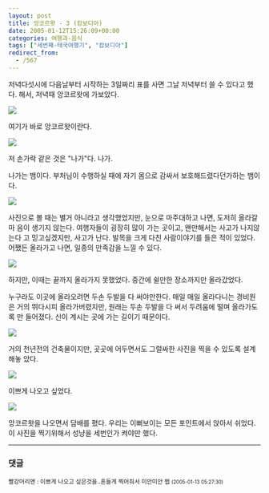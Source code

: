 ```yaml
---
layout: post
title: 앙코르왓 - 3 (캄보디아)
date: 2005-01-12T15:26:09+00:00
categories: 여행과-음식
tags: ["세번째-태국여행기", "캄보디아"]
redirect_from:
  - /567
---
```


저녁다섯시에 다음날부터 시작하는 3일짜리 표를 사면 그날 저녁부터 쓸 수 있다고 했다. 해서, 저녁때 앙코르왓에 가보았다.

![ ](/assets/media/uploads_2005_01_IMG_1054.jpg)

여기가 바로 앙코르왓이란다.

![ ](/assets/media/uploads_2005_01_IMG_1058.jpg)

저 손가락 같은 것은 "나가"다. 나가.

나가는 뱀이다. 부처님이 수행하실 때에 자기 몸으로 감싸서 보호해드렸다던가하는 뱀이다.

![ ](/assets/media/uploads_2005_01_IMG_1066.jpg)

사진으로 볼 때는 별거 아니라고 생각했었지만, 눈으로 마주대하고 나면, 도저히 올라갈 마 음이 생기지 않는다. 여행자들이 굉장히 많이 가는 곳이고, 왠만해서는 사고가 나지않는다 고 믿고싶겠지만, 사고가 난다. 발목을 크게 다친 사람이야기를 들은 적이 있었다. 어쨌든 올라가고 나면, 일종의 만족감을 느낄 수 있다.

![ ](/assets/media/uploads_2005_01_IMG_1072.jpg)

하지만, 이때는 끝까지 올라가지 못했었다. 중간에 쉴만한 장소까지만 올라갔었다.

누구라도 이곳에 올라오려면 두손 두발을 다 써야만한다. 매일 매일 올라다니는 경비원은 거의 뛰다시피 올라가버렸지만, 원래는 두손 두발을 다 써서 두려움에 떨며 올라가도록 만 들어졌다. 신이 계시는 곳에 가는 길이기 때문이다.

![ ](/assets/media/uploads_2005_01_IMG_1077.jpg)

거의 천년전의 건축물이지만, 곳곳에 어두면서도 그럴싸한 사진을 찍을 수 있도록 설계해놓 았다.

![ ](/assets/media/uploads_2005_01_IMG_1080.jpg)

이쁘게 나오고 싶었다.

![ ](/assets/media/uploads_2005_01_IMG_1093.jpg)

앙코르왓을 나오면서 담배를 폈다. 우리는 이뻐보이는 모든 포인트에서 앉아서 쉬었다. 이 사진을 찍기위해서 성냥을 세번인가 켜야만 했다.

* * *

### 댓글



<!--- cmt:971 --->
<!--- mail: --->
<!--- parent:0 --->

<small class=comment>빨강머리앤 : 이쁘게 나오고 싶은것을..흔들게 찍어줘서 미안미안  쩝 <small>(2005-01-13 05:27:30)</small></small>

